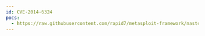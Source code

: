 ```yaml
---
id: CVE-2014-6324
pocs:
  - https://raw.githubusercontent.com/rapid7/metasploit-framework/master/modules/auxiliary/admin/kerberos/ms14_068_kerberos_checksum.rb
---
```

